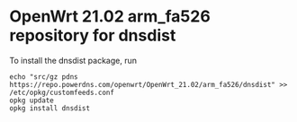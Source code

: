 OpenWrt 21.02 arm_fa526 repository for dnsdist
========

To install the dnsdist package, run

```
echo "src/gz pdns https://repo.powerdns.com/openwrt/OpenWrt_21.02/arm_fa526/dnsdist" >> /etc/opkg/customfeeds.conf
opkg update
opkg install dnsdist
```
